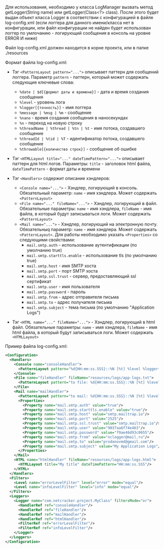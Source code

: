 Для использования, необходимо у класса LogManager вызвать метод getLogger(String name) или getLogger(Class<?> class).
После этого будет выдан объект класса Logger в соответствии с конфигурацией в файле log-config.xml (если логгера для данного имени/класса нет в конфигурации, или файл конфигурации не найден будет использован логгер по умлочанию - логирующий сообщения в консоль на уровне ERROR И ниже)

Файл log-config.xml должен находится в корне проекта, или в папке ./resources

Формат файла log-config.xml:
* Тэг ```<PatternLayout pattern="...">``` описывает паттерн для сообщений логгера. Параметр ```pattern``` - паттерн, который может содержать следующие ключевые слова:
  - ```%date | $d[{формат даты и времени}]``` - дата и время создания сообщения
  - ```%level``` - уровень лога
  - ```%logger[{точность}]``` - имя логгера
  - ```%message | %msg | %m``` - сообщение
  - ```%nano``` - время создания сообщения в наносекундах
  - ```%n``` - переход на новую строку
  - ```%threadName | %thread | %tn | %t``` - имя потока, создавшего сообщение
  - ```%threadId | %tid | %T``` - идентификатор потока, создавшего сообщение
  - ```%throwable[{количество строк}]``` - сообщение об ошибке

* Тэг ```<HTMLLayout title="..." dateTimePattern="...">``` описывает паттерн для html логов. Параметры: ```title``` - заголовок html файла, ```dateTimePattern``` - формат даты и времени

* Тэг  ```<Handlers>``` содержит описание хэндлеров:
  - ```<Console name="...">``` - Хэндлер, логирующий в консоль. Обязательный параметр: ```name``` - имя хэндлера. Может содержать ```<PatternLayout>```
  - ```<File name="..." fileName="...">``` - Хэндлер, логирующий в файл. Обязательные параметры: ```name``` - имя хэндлера, ```fileName``` - имя файла, в который будут записываться логи. Может содержать ```<PatternLayout>```
  - ```<Mail name="...">``` - Хэндлер, логирующий на электронную почту. Обязательныq параметр: ```name``` - имя хэндлера. Может содержать ```<PatternLayout>```. Для работы необходимо указать ```<Properties>``` со следующими свойствами:
    - ```mail.smtp.auth``` - использование аутентификации (по умолчанию true)
    - ```mail.smtp.starttls.enable``` - использование tls (по умолчанию true)
    - ```mail.smtp.host``` - имя SMTP хоста
    - ```mail.smtp.port``` - порт SMTP хоста
    - ```mail.smtp.ssl.trust``` - сервер, предоставляющий ssl сертификат
    - ```mail.smtp.user``` - имя пользователя
    - ```mail.smtp.password``` - пароль
    - ```mail.smtp.from``` - адрес отправителя письма
    - ```mail.smtp.to``` - адрес получателя письма
    - ```mail.smtp.subject``` - тема письма (по умолчанию "Application Logs")

* Тэг ```<HTML name="..." fileName="...">``` - Хэндлер, логирующий в html файл. Обязательные параметры: ```name``` - имя хэндлера, ```fileName``` - имя html файла, в который будут записываться логи. Может содержать ```<HTMLLayout>```

Пример файла log-config.xml:
```xml
<Configuration>
  <Handlers>
    <Console name="consoleHandler">
      <PatternLayout pattern="%d{HH:mm:ss.SSS}::%N [%t] %level %logger{36} - %msg%n"/>
    </Console>
    <File name="fileHandler" fileName="resources/logs/app-logs.txt">
      <PatternLayout pattern="to file: %d{HH:mm:ss.SSS}::%N [%t] %level %logger{36} - %msg"/>
    </File>
    <Mail name="mailHandler">
      <PatternLayout pattern="to mail: %d{HH:mm:ss.SSS}::%N [%t] %level %logger{36} - %msg%n"/>
      <Properties>
        <Property name="mail.smtp.auth" value="true"/>
        <Property name="mail.smtp.starttls.enable" value="true"/>
        <Property name="mail.smtp.host" value="smtp.mailtrap.io"/>
        <Property name="mail.smtp.port" value="2525"/>
        <Property name="mail.smtp.ssl.trust" value="smtp.mailtrap.io"/>
        <Property name="mail.smtp.user" value="9037aa6f74e463"/>
        <Property name="mail.smtp.password" value="f9ae46d93c0655"/>
        <Property name="mail.smtp.from" value="nclogger@mail.ru"/>
        <Property name="mail.smtp.to" value="prodanovmd@gmail.com"/>
        <Property name="mail.smtp.subject" value="My Application Logs"/>
      </Properties>
    </Mail>
    <HTML name="htmlHandler" fileName="resources/logs/app-logs.html">
      <HTMLLayout title="My title" dateTimePattern="HH:mm:ss.SSS"/>
    </HTML>
  </Handlers>
  <Filters>
    <Level name="errorLevelFilter" level="error" mode="equal"/>
    <Level name="infoLevelFilter" level="info" mode="equal"/>
  </Filters>
  <Loggers>
    <Logger name="com.netcracker.project.MyClass" filtersMode="or">
      <HandlerRef ref="consoleHandler"/>
      <HandlerRef ref="fileHandler"/>
      <HandlerRef ref="mailHandler"/>
      <HandlerRef ref="htmlHandler"/>
      <FilterRef ref="errorLevelFilter"/>
      <FilterRef ref="infoLevelFilter"/>
    </Logger>
  </Loggers>
</Configuration>
```
